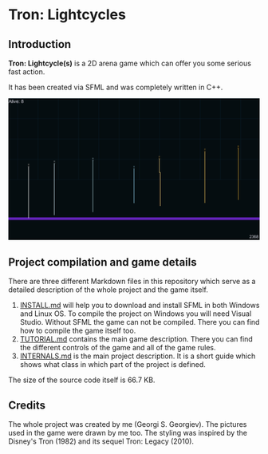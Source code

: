 # **Tron: Lightcycles**



## Introduction

**Tron: Lightcycle(s)** is a 2D arena game which can offer you some serious fast action.

It has been created via SFML and was completely written in C++.

![](https://github.com/GeorgiSGeorgiev/TronLightcycles/blob/master/TheGame.png)



## Project compilation and game details

There are three different Markdown files in this repository which serve as a detailed description of the whole project and the game itself.

1. [INSTALL.md](https://github.com/GeorgiSGeorgiev/TronLightcycles/blob/master/INSTALL.md) will help you to download and install SFML in both Windows and Linux OS. To compile the project on Windows you will need Visual Studio. Without SFML the game can not be compiled. There you can find how to compile the game itself too.
2. [TUTORIAL.md](https://github.com/GeorgiSGeorgiev/TronLightcycles/blob/master/TUTORIAL.md) contains the main game description. There you can find the different controls of the game and all of the game rules.
3. [INTERNALS.md](https://github.com/GeorgiSGeorgiev/TronLightcycles/blob/master/INTERNALS.md) is the main project description. It is a short guide which shows what class in which part of the project is defined.

The size of the source code itself is 66.7 KB.



## Credits

The whole project was created by me (Georgi S. Georgiev). The pictures used in the game were drawn by me too. The styling was inspired by the Disney's Tron (1982) and its sequel Tron: Legacy (2010).
